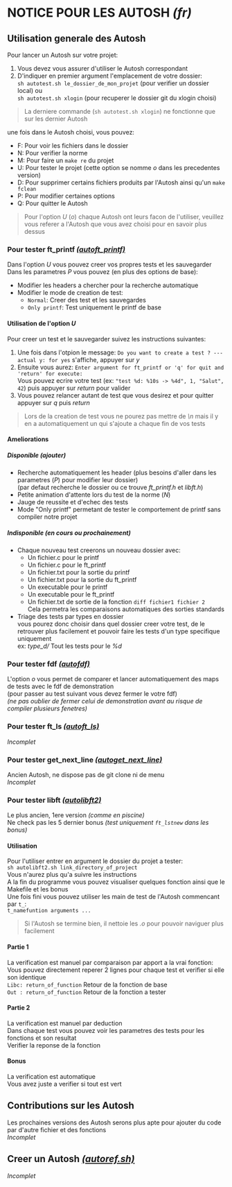 **NOTICE POUR LES AUTOSH** *(fr)*
=================================
Utilisation generale des Autosh
---------------------------
Pour lancer un Autosh sur votre projet:

1. Vous devez vous assurer d'utiliser le Autosh correspondant  
2. D'indiquer en premier argument l'emplacement de votre dossier:  
`sh autotest.sh le_dossier_de_mon_projet` (pour verifier un dossier local) ou  
`sh autotest.sh xlogin` (pour recuperer le dossier git du xlogin choisi)  

> La derniere commande (`sh autotest.sh xlogin`) ne fonctionne que sur les dernier Autosh

une fois dans le Autosh choisi, vous pouvez:  

* F: Pour voir les fichiers dans le dossier
* N: Pour verifier la norme
* M: Pour faire un `make re` du projet
* U: Pour tester le projet (cette option se nomme *o* dans les precedentes version)
* D: Pour supprimer certains fichiers produits par l'Autosh ainsi qu'un `make fclean`
* P: Pour modifier certaines options
* Q: Pour quitter le Autosh

> Pour l'option *U* (*o*) chaque Autosh ont leurs facon de l'utiliser, veuillez vous referer a l'Autosh que vous avez choisi pour en savoir plus dessus

### Pour tester ft_printf [*(autoft_printf)*][autoft_printf]
Dans l'option *U* vous pouvez creer vos propres tests et les sauvegarder  
Dans les parametres *P* vous pouvez (en plus des options de base):

* Modifier les headers a chercher pour la recherche automatique
* Modifier le mode de creation de test:
	* `Normal`: Creer des test et les sauvegardes
	* `Only printf`: Test uniquement le printf de base

#### Utilisation de l'option *U*
Pour creer un test et le sauvegarder suivez les instructions suivantes:

1. Une fois dans l'otpion le message: `Do you want to create a test ? --- actual y: for yes` s'affiche, appuyer sur *y*
2. Ensuite vous aurez: `Enter argument for ft_printf or 'q' for quit and 'return' for execute:`  
Vous pouvez ecrire votre test (ex: `"test %d: %10s -> %4d", 1, "Salut", 42`) puis appuyer sur *return* pour valider
3. Vous pouvez relancer autant de test que vous desirez et pour quitter appuyer sur *q* puis *return*

> Lors de la creation de test vous ne pourez pas mettre de *\n* mais il y en a automatiquement un qui s'ajoute a chaque fin de vos tests

#### Ameliorations

##### Disponible *(ajouter)*
* Recherche automatiquement les header (plus besoins d'aller dans les parametres (*P*) pour modifier leur dossier)  
(par defaut recherche le dossier ou ce trouve *ft_printf.h* et *libft.h*)
* Petite animation d'attente lors du test de la norme (*N*)
* Jauge de reussite et d'echec des tests
* Mode "Only printf" permetant de tester le comportement de printf sans compiler notre projet

##### Indisponible *(en cours ou prochainement)*
* Chaque nouveau test creerons un nouveau dossier avec:  
    * Un fichier.c pour le printf
    * Un fichier.c pour le ft_printf
    * Un fichier.txt pour la sortie du printf
    * Un fichier.txt pour la sortie du ft_printf
    * Un executable pour le printf
    * Un executable pour le ft_printf
    * Un fichier.txt de sortie de la fonction `diff fichier1 fichier 2`  
Cela permetra les comparaisons automatiques des sorties standards
* Triage des tests par types en dossier  
vous pourez donc choisir dans quel dossier creer votre test, de le retrouver plus facilement et pouvoir faire les tests d'un type specifique uniquement  
ex: *type_d/* Tout les tests pour le *%d*

### Pour tester fdf [*(autofdf)*][autofdf]
L'option *o* vous permet de comparer et lancer automatiquement des maps de tests avec le fdf de demonstration  
(pour passer au test suivant vous devez fermer le votre fdf)  
*(ne pas oublier de fermer celui de demonstration avant au risque de compiler plusieurs fenetres)*

### Pour tester ft_ls [*(autoft_ls)*][autoft_ls]
*Incomplet*

### Pour tester get_next_line [*(autoget_next_line)*][autoget_next_line]
Ancien Autosh, ne dispose pas de git clone ni de menu  
*Incomplet*

### Pour tester libft [*(autolibft2)*][autolibft]
Le plus ancien, 1ere version *(comme en piscine)*  
Ne check pas les 5 dernier bonus *(test uniquement `ft_lstnew` dans les bonus)*  

#### Utilisation
Pour l'utiliser entrer en argument le dossier du projet a tester:  
`sh autolibft2.sh link_directory_of_project`  
Vous n'aurez plus qu'a suivre les instructions  
A la fin du programme vous pouvez visualiser quelques fonction ainsi que le Makefile et les bonus  
Une fois fini vous pouvez utiliser les main de test de l'Autosh commencant par `t_`:  
`t_namefuntion arguments ...`

> Si l'Autosh se termine bien, il nettoie les *.o* pour pouvoir naviguer plus facilement

#### Partie 1
La verification est manuel par comparaison par apport a la vrai fonction:  
Vous pouvez directement reperer 2 lignes pour chaque test et verifier si elle son identique  
`Libc: return_of_function` Retour de la fonction de base  
`Out : return_of_function` Retour de la fonction a tester

#### Partie 2
La verification est manuel par deduction  
Dans chaque test vous pouvez voir les parametres des tests pour les fonctions et son resultat  
Verifier la reponse de la fonction

#### Bonus
La verification est automatique  
Vous avez juste a verifier si tout est vert

Contributions sur les Autosh
----------------------------
Les prochaines versions des Autosh serons plus apte pour ajouter du code par d'autre fichier et des fonctions  
*Incomplet*

Creer un Autosh [*(autoref.sh)*][autoref]
---------------
*Incomplet*

[autoft_printf]: https://github.com/clegrand/autosh/tree/master/t_ft_printf "Lien vers le fichier autoft_printf.sh"
[autofdf]: https://github.com/clegrand/autosh/tree/master/t_fdf "Lien vers le fichier autofdf.sh"
[autoft_ls]: https://github.com/clegrand/autosh/tree/master/t_ft_ls "Lien vers le fichier autoft_ls.sh"
[autoget_next_line]: https://github.com/clegrand/autosh/tree/master/t_get_next_line "Lien vers le fichier autoget_next_line.sh"
[autolibft]: https://github.com/clegrand/autosh/tree/master/t_libft "Lien vers le fichier autolibft2.sh"
[autoref]: https://github.com/clegrand/autosh "Lien vers le fichier Autosh de reference"
